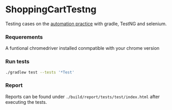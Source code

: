 # ShoppingCartTestng
Testing cases on the [automation practice](http://automationpractice.com/) with gradle, TestNG and selenium.

### Requerements

A funtional chromedriver installed conmpatible with your chrome version

### Run tests
```bash
./gradlew test --tests '*Test'
```

### Report

Reports can be found under `./build/report/tests/test/index.html` after executing the tests.